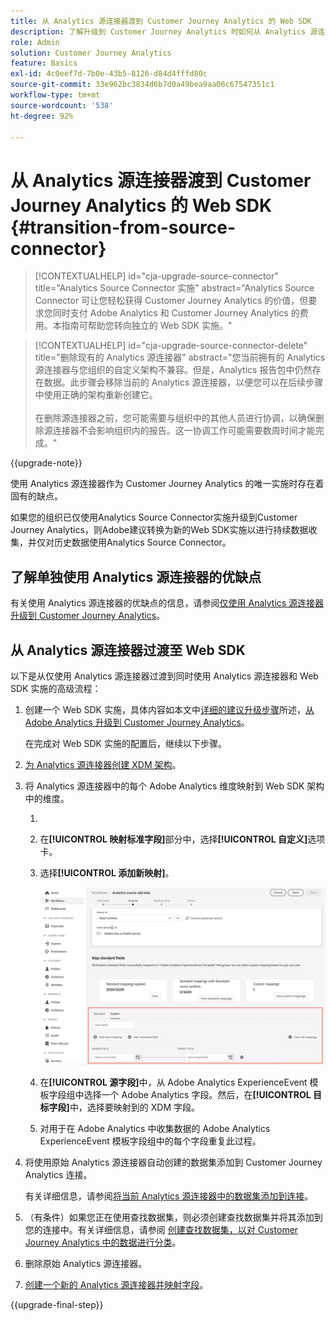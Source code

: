 ```yaml
---
title: 从 Analytics 源连接器渡到 Customer Journey Analytics 的 Web SDK
description: 了解升级到 Customer Journey Analytics 时如何从 Analytics 源连接器过渡到 Web SDK
role: Admin
solution: Customer Journey Analytics
feature: Basics
exl-id: 4c0eef7d-7b0e-43b5-8126-d84d4fffd80c
source-git-commit: 33e962bc3834d6b7d0a49bea9aa06c67547351c1
workflow-type: tm+mt
source-wordcount: '538'
ht-degree: 92%

---
```


# 从 Analytics 源连接器渡到 Customer Journey Analytics 的 Web SDK {#transition-from-source-connector}

<!-- markdownlint-disable MD034 -->

>[!CONTEXTUALHELP]
>id="cja-upgrade-source-connector"
>title="Analytics Source Connector 实施"
>abstract="Analytics Source Connector 可让您轻松获得 Customer Journey Analytics 的价值，但要求您同时支付 Adobe Analytics 和 Customer Journey Analytics 的费用。本指南可帮助您转向独立的 Web SDK 实施。"

<!-- markdownlint-enable MD034 -->

<!-- markdownlint-disable MD034 -->

>[!CONTEXTUALHELP]
>id="cja-upgrade-source-connector-delete"
>title="删除现有的 Analytics 源连接器"
>abstract="您当前拥有的 Analytics 源连接器与您组织的自定义架构不兼容。但是，Analytics 报告包中仍然存在数据。此步骤会移除当前的 Analytics 源连接器，以便您可以在后续步骤中使用正确的架构重新创建它。<br><br>在删除源连接器之前，您可能需要与组织中的其他人员进行协调，以确保删除源连接器不会影响组织内的报告。这一协调工作可能需要数周时间才能完成。"

<!-- markdownlint-enable MD034 -->

{{upgrade-note}}

使用 Analytics 源连接器作为 Customer Journey Analytics 的唯一实施时存在着固有的缺点。

如果您的组织已仅使用Analytics Source Connector实施升级到Customer Journey Analytics，则Adobe建议转换为新的Web SDK实施以进行持续数据收集，并仅对历史数据使用Analytics Source Connector。

## 了解单独使用 Analytics 源连接器的优缺点

有关使用 Analytics 源连接器的优缺点的信息，请参阅[仅使用 Analytics 源连接器升级到 Customer Journey Analytics](/help/getting-started/cja-upgrade/cja-upgrade-alternative-source-connector.md)。

## 从 Analytics 源连接器过渡至 Web SDK

以下是从仅使用 Analytics 源连接器过渡到同时使用 Analytics 源连接器和 Web SDK 实施的高级流程：

1. 创建一个 Web SDK 实施，具体内容如本文中[详细的建议升级步骤](/help/getting-started/cja-upgrade/cja-upgrade-recommendations.md#detailed-recommended-upgrade-steps)所述，[从 Adobe Analytics 升级到 Customer Journey Analytics](/help/getting-started/cja-upgrade/cja-upgrade-recommendations.md)。

   在完成对 Web SDK 实施的配置后，继续以下步骤。

1. [为 Analytics 源连接器创建 XDM 架构](/help/getting-started/cja-upgrade/cja-upgrade-source-connector-schema.md)。

1. 将 Analytics 源连接器中的每个 Adobe Analytics 维度映射到 Web SDK 架构中的维度。

   1. &#x200B;
      <!-- how do you get here -->

   1. 在&#x200B;**[!UICONTROL 映射标准字段]**&#x200B;部分中，选择&#x200B;**[!UICONTROL 自定义]**&#x200B;选项卡。

   1. 选择&#x200B;**[!UICONTROL 添加新映射]**。

      ![映射架构字段](assets/schema-mapping.png)

   1. 在&#x200B;**[!UICONTROL 源字段]**&#x200B;中，从 Adobe Analytics ExperienceEvent 模板字段组中选择一个 Adobe Analytics 字段。然后，在&#x200B;**[!UICONTROL 目标字段]**&#x200B;中，选择要映射到的 XDM 字段。

   1. 对用于在 Adobe Analytics 中收集数据的 Adobe Analytics ExperienceEvent 模板字段组中的每个字段重复此过程。

1. 将使用原始 Analytics 源连接器自动创建的数据集添加到 Customer Journey Analytics 连接。

   有关详细信息，请参阅[将当前 Analytics 源连接器中的数据集添加到连接](/help/getting-started/cja-upgrade/cja-upgrade-source-connector-dataset.md)。

1. （有条件）如果您正在使用查找数据集，则必须创建查找数据集并将其添加到您的连接中。有关详细信息，请参阅 [创建查找数据集，以对 Customer Journey Analytics 中的数据进行分类](/help/getting-started/cja-upgrade/cja-upgrade-dataset-lookup.md)。

1. 删除原始 Analytics 源连接器。<!-- need to add steps somewhere about how to do this -->

1. [创建一个新的 Analytics 源连接器并映射字段](/help/getting-started/cja-upgrade/cja-upgrade-source-connector.md)。

{{upgrade-final-step}}
